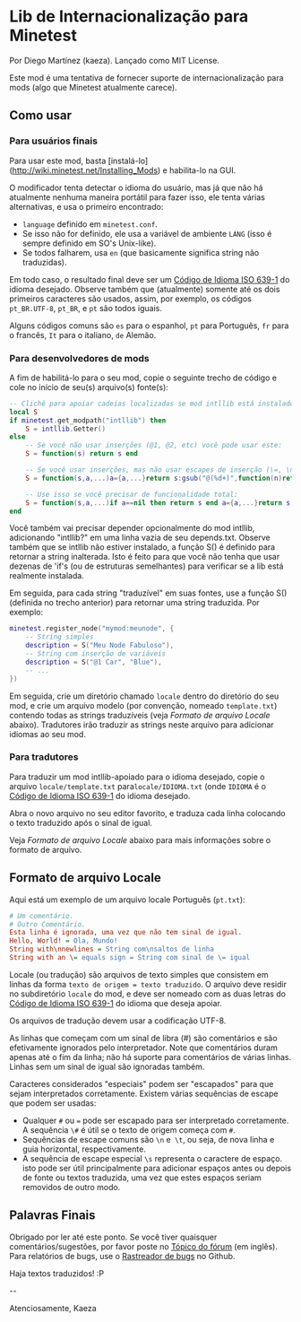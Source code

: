 # Lib de Internacionalização para Minetest

Por Diego Martínez (kaeza).
Lançado como MIT License.

Este mod é uma tentativa de fornecer suporte de internacionalização para mods
(algo que Minetest atualmente carece).

## Como usar

### Para usuários finais

Para usar este mod, basta [instalá-lo] (http://wiki.minetest.net/Installing_Mods) 
e habilita-lo na GUI.

O modificador tenta detectar o idioma do usuário, mas já que não há atualmente 
nenhuma maneira portátil para fazer isso, ele tenta várias alternativas, e usa 
o primeiro encontrado:

  * `language` definido em `minetest.conf`.
  * Se isso não for definido, ele usa a variável de ambiente `LANG` (isso 
    é sempre definido em SO's Unix-like).
  * Se todos falharem, usa `en` (que basicamente significa string não traduzidas).

Em todo caso, o resultado final deve ser um 
[Código de Idioma ISO 639-1](https://en.wikipedia.org/wiki/List_of_ISO_639-1_codes) 
do idioma desejado. Observe também que (atualmente) somente até os dois primeiros 
caracteres são usados, assim, por exemplo, os códigos `pt_BR.UTF-8`, `pt_BR`, e `pt` 
são todos iguais.

Alguns códigos comuns são `es` para o espanhol, `pt` para Português, `fr` para o 
francês, `It` para o italiano, `de` Alemão.

### Para desenvolvedores de mods

A fim de habilitá-lo para o seu mod, copie o seguinte trecho de código e cole no 
início de seu(s) arquivo(s) fonte(s):

```lua
-- Clichê para apoiar cadeias localizadas se mod intllib está instalado.
local S
if minetest.get_modpath("intllib") then
	S = intllib.Getter()
else
	-- Se você não usar inserções (@1, @2, etc) você pode usar este:
	S = function(s) return s end

	-- Se você usar inserções, mas não usar escapes de inserção (\=, \n, etc) isso vai funcionar:
	S = function(s,a,...)a={a,...}return s:gsub("@(%d+)",function(n)return a[tonumber(n)]end)end

	-- Use isso se você precisar de funcionalidade total:
	S = function(s,a,...)if a==nil then return s end a={a,...}return s:gsub("(@?)@(%(?)(%d+)(%)?)",function(e,o,n,c)if e==""then return a[tonumber(n)]..(o==""and c or"")else return"@"..o..n..c end end) end
end
```

Você também vai precisar depender opcionalmente do mod intllib, adicionando "intllib?"
em uma linha vazia de seu depends.txt. Observe também que se intllib não estiver
instalado, a função S() é definido para retornar a string inalterada. Isto é feito
para que você não tenha que usar dezenas de 'if's (ou de estruturas semelhantes)
para verificar se a lib está realmente instalada.

Em seguida, para cada string "traduzível" em suas fontes, use a função S()
(definida no trecho anterior) para retornar uma string traduzida. Por exemplo:

```lua
minetest.register_node("mymod:meunode", {
	-- String simples
	description = S("Meu Node Fabuloso"),
	-- String com inserção de variáveis
	description = S("@1 Car", "Blue"),
	-- ...
})
```

Em seguida, crie um diretório chamado `locale` dentro do diretório do seu mod, 
e crie um arquivo modelo (por convenção, nomeado `template.txt`) contendo todas 
as strings traduzíveis (veja *Formato de arquivo Locale* abaixo). Tradutores 
irão traduzir as strings neste arquivo para adicionar idiomas ao seu mod.

### Para tradutores

Para traduzir um mod intllib-apoiado para o idioma desejado, copie o
arquivo `locale/template.txt` para`locale/IDIOMA.txt` (onde `IDIOMA` é o
[Código de Idioma ISO 639-1](https://en.wikipedia.org/wiki/List_of_ISO_639-1_codes)
do idioma desejado.

Abra o novo arquivo no seu editor favorito, e traduza cada linha colocando
o texto traduzido após o sinal de igual.

Veja *Formato de arquivo Locale* abaixo para mais informações sobre o formato de arquivo.

## Formato de arquivo Locale

Aqui está um exemplo de um arquivo locale Português (`pt.txt`):

```cfg
# Um comentário.
# Outro Comentário.
Esta linha é ignorada, uma vez que não tem sinal de igual.
Hello, World! = Ola, Mundo!
String with\nnewlines = String com\nsaltos de linha
String with an \= equals sign = String com sinal de \= igual
```

Locale (ou tradução) são arquivos de texto simples que consistem em linhas da
forma `texto de origem = texto traduzido`. O arquivo deve residir no subdiretório 
`locale` do mod, e deve ser nomeado com as duas letras do 
[Código de Idioma ISO 639-1](https://en.wikipedia.org/wiki/List_of_ISO_639-1_codes)
do idioma que deseja apoiar.

Os arquivos de tradução devem usar a codificação UTF-8.

As linhas que começam com um sinal de libra (#) são comentários e são efetivamente 
ignorados pelo interpretador. Note que comentários duram apenas até o fim da linha;
não há suporte para comentários de várias linhas. Linhas sem um sinal de igual são
ignoradas também.

Caracteres considerados "especiais" podem ser "escapados" para que sejam 
interpretados corretamente. Existem várias sequências de escape que podem ser usadas:

  * Qualquer `#` ou `=` pode ser escapado para ser interpretado corretamente. 
    A sequência `\#` é útil se o texto de origem começa com `#`.
  * Sequências de escape comuns são `\n` e` \t`, ou seja, de nova linha e
    guia horizontal, respectivamente.
  * A sequência de escape especial `\s` representa o caractere de espaço. isto
    pode ser útil principalmente para adicionar espaços antes ou depois de fonte ou
    textos traduzida, uma vez que estes espaços seriam removidos de outro modo.

## Palavras Finais

Obrigado por ler até este ponto.
Se você tiver quaisquer comentários/sugestões, por favor poste no
[Tópico do fórum](https://forum.minetest.net/viewtopic.php?id=4929) (em inglês). Para
relatórios de bugs, use o [Rastreador de bugs](https://github.com/minetest-mods/intllib/issues/new)
no Github.

Haja textos traduzidos! :P

\--

Atenciosamente,
Kaeza
